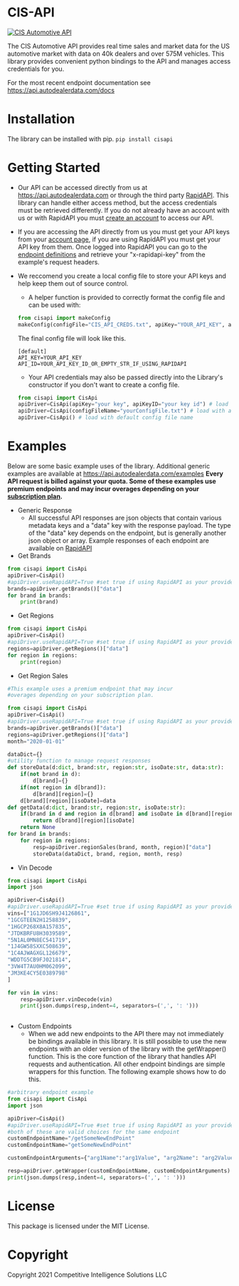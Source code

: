 # CIS-API

[![CIS Automotive API](https://api.autodealerdata.com/static/images/embedImgWide.png)](https://autodealerdata.com)

The CIS Automotive API provides real time sales and market data for the US automotive market with data on 40k dealers and over 575M vehicles.
This library provides convenient python bindings to the API and manages access credentials for you. 

For the most recent endpoint documentation see https://api.autodealerdata.com/docs

# Installation
The library can be installed with pip.
```pip install cisapi```

# Getting Started
* Our API can be accessed directly from us at https://api.autodealerdata.com or through the third party [RapidAPI](https://rapidapi.com/competitive-intelligence-solutions-llc-competitive-intelligence-solutions-llc-default/api/cis-automotive/). This library can handle either access method, but the access credentials must be retrieved differently. If you do not already have an account with us or with RapidAPI you must [create an account](https://autodealerdata.com/signup) to access our API.

* If you are accessing the API directly from us you must get your API keys from your [account page](https://autodealerdata.com/account), if you are using RapidAPI you must get your API key from them. Once logged into RapidAPI you can go to the [endpoint definitions](https://rapidapi.com/competitive-intelligence-solutions-llc-competitive-intelligence-solutions-llc-default/api/cis-automotive/endpoints) and retrieve your "x-rapidapi-key" from the example's request headers.
* We reccomend you create a local config file to store your API keys and help keep them out of source control. 
    * A helper function is provided to correctly format the config file and can be used with:
    ```python
    from cisapi import makeConfig
    makeConfig(configFile="CIS_API_CREDS.txt", apiKey="YOUR_API_KEY", apiKeyID="YOUR_API_KEY_ID_OR_EMPTY_STR_IF_USING_RAPIDAPI", stageName="default")
    ```
    The final config file will look like this.
    ```
    [default]
    API_KEY=YOUR_API_KEY
    API_ID=YOUR_API_KEY_ID_OR_EMPTY_STR_IF_USING_RAPIDAPI
    ```
    * Your API credentials may also be passed directly into the Library's constructor if you don't want to create a config file.
    ```python
    from cisapi import CisApi
    apiDriver=CisApi(apiKey="your key", apiKeyID="your key id") # load without config file
    apiDriver=CisApi(configFileName="yourConfigFile.txt") # load with a non default config file name
    apiDriver=CisApi() # load with default config file name
    ```
    
# Examples
Below are some basic example uses of the library. Additional generic examples are available at https://api.autodealerdata.com/examples **Every API request is billed against your quota. Some of these examples use premium endpoints and may incur overages depending on your [subscription plan](https://rapidapi.com/competitive-intelligence-solutions-llc-competitive-intelligence-solutions-llc-default/api/cis-automotive/pricing).** 
* Generic Response
    *  All successful API responses are json objects that contain various metadata keys and a "data" key with the response payload. The type of the "data" key depends on the endpoint, but is generally another json object or array. Example responses of each endpoint are available on [RapidAPI](https://rapidapi.com/competitive-intelligence-solutions-llc-competitive-intelligence-solutions-llc-default/api/cis-automotive/endpoints)
* Get Brands
```python 
from cisapi import CisApi
apiDriver=CisApi()
#apiDriver.useRapidAPI=True #set true if using RapidAPI as your provider
brands=apiDriver.getBrands()["data"]
for brand in brands:
    print(brand)
```
* Get Regions
```python 
from cisapi import CisApi
apiDriver=CisApi()
#apiDriver.useRapidAPI=True #set true if using RapidAPI as your provider
regions=apiDriver.getRegions()["data"]
for region in regions:
    print(region)
```

* Get Region Sales
```python 
#This example uses a premium endpoint that may incur 
#overages depending on your subscription plan.

from cisapi import CisApi
apiDriver=CisApi()
#apiDriver.useRapidAPI=True #set true if using RapidAPI as your provider
brands=apiDriver.getBrands()["data"]
regions=apiDriver.getRegions()["data"]
month="2020-01-01" 

dataDict={}
#utility function to manage request responses
def storeData(d:dict, brand:str, region:str, isoDate:str, data:str):
    if(not brand in d):
        d[brand]={}
    if(not region in d[brand]):
        d[brand][region]={}
    d[brand][region][isoDate]=data
def getData(d:dict, brand:str, region:str, isoDate:str):
    if(brand in d and region in d[brand] and isoDate in d[brand][region]):
        return d[brand][region][isoDate]
    return None
for brand in brands:
    for region in regions:
        resp=apiDriver.regionSales(brand, month, region)["data"]
        storeData(dataDict, brand, region, month, resp)
```

* Vin Decode
```python 
from cisapi import CisApi
import json

apiDriver=CisApi()
#apiDriver.useRapidAPI=True #set true if using RapidAPI as your provider
vins=["1G1JD6SH9J4126861",
"1GCGTEEN2H1258839",
"1HGCP268X8A157835",
"JTDKBRFU8H3039589",
"5N1AL0MN8EC541719",
"1J4GW58SXXC508639",
"1C4AJWAGXGL126679",
"WDDTG5CB9FJ021814",
"3VW4T7AU0HM062099",
"JM3KE4CY5E0389798"
]

for vin in vins:
    resp=apiDriver.vinDecode(vin)
    print(json.dumps(resp,indent=4, separators=(',', ': ')))
    
```

* Custom Endpoints
    *  When we add new endpoints to the API there may not immediately be bindings available in this library. It is still possible to use the new endpoints with an older version of the library with the getWrapper() function. This is the core function of the library that handles API requests and authentication. All other endpoint bindings are simple wrappers for this function. The following example shows how to do this.
```python
#arbitrary endpoint example
from cisapi import CisApi
import json

apiDriver=CisApi()
#apiDriver.useRapidAPI=True #set true if using RapidAPI as your provider
#both of these are valid choices for the same endpoint
customEndpointName="/getSomeNewEndPoint"
customEndpointName="getSomeNewEndPoint" 

customEndpointArguments={"arg1Name":"arg1Value", "arg2Name": "arg2Value"}

resp=apiDriver.getWrapper(customEndpointName, customEndpointArguments)
print(json.dumps(resp,indent=4, separators=(',', ': ')))
```


# License
This package is licensed under the MIT License.

# Copyright
Copyright 2021 Competitive Intelligence Solutions LLC